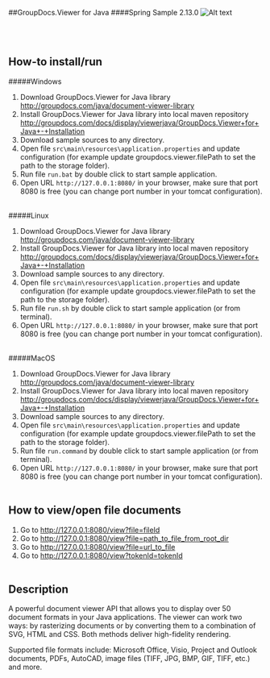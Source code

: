 ##GroupDocs.Viewer for Java
####Spring Sample 2.13.0
![Alt text](https://media.licdn.com/media/p/7/005/059/258/39b2da3.png "GroupDocs")

<br/><br/>

How-to install/run
------

#####Windows
1. Download GroupDocs.Viewer for Java library http://groupdocs.com/java/document-viewer-library
2. Install GroupDocs.Viewer for Java library into local maven repository http://groupdocs.com/docs/display/viewerjava/GroupDocs.Viewer+for+Java+-+Installation
3. Download sample sources to any directory.
4. Open file `src\main\resources\application.properties` and update configuration (for example update groupdocs.viewer.filePath to set the path to the storage folder).
5. Run file `run.bat` by double click to start sample application.
6. Open URL `http://127.0.0.1:8080/` in your browser, make sure that port 8080 is free (you can change port number in your tomcat configuration).
<br/><br/>

#####Linux
1. Download GroupDocs.Viewer for Java library http://groupdocs.com/java/document-viewer-library
2. Install GroupDocs.Viewer for Java library into local maven repository http://groupdocs.com/docs/display/viewerjava/GroupDocs.Viewer+for+Java+-+Installation
3. Download sample sources to any directory.
4. Open file `src\main\resources\application.properties` and update configuration (for example update groupdocs.viewer.filePath to set the path to the storage folder).
5. Run file `run.sh` by double click to start sample application (or from terminal).
6. Open URL `http://127.0.0.1:8080/` in your browser, make sure that port 8080 is free (you can change port number in your tomcat configuration).
<br/><br/>

#####MacOS
1. Download GroupDocs.Viewer for Java library http://groupdocs.com/java/document-viewer-library
2. Install GroupDocs.Viewer for Java library into local maven repository http://groupdocs.com/docs/display/viewerjava/GroupDocs.Viewer+for+Java+-+Installation
3. Download sample sources to any directory.
4. Open file `src\main\resources\application.properties` and update configuration (for example update groupdocs.viewer.filePath to set the path to the storage folder).
5. Run file `run.command` by double click to start sample application (or from terminal).
6. Open URL `http://127.0.0.1:8080/` in your browser, make sure that port 8080 is free (you can change port number in your tomcat configuration).
<br/><br/>


How to view/open file documents
---------------
1. Go to http://127.0.0.1:8080/view?file=fileId
2. Go to http://127.0.0.1:8080/view?file=path_to_file_from_root_dir
3. Go to http://127.0.0.1:8080/view?file=url_to_file
4. Go to http://127.0.0.1:8080/view?tokenId=tokenId
<br/><br/>


Description
---------------
A powerful document viewer API that allows you to display over 50 document formats in your Java applications. The viewer can work two ways: by rasterizing documents or by converting them to a combination of SVG, HTML and CSS. Both methods deliver high-fidelity rendering.

Supported file formats include: Microsoft Office, Visio, Project and Outlook documents, PDFs, AutoCAD, image files (TIFF, JPG, BMP, GIF, TIFF, etc.) and more.
